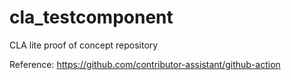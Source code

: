# cla_testcomponent
CLA lite proof of concept repository

Reference: https://github.com/contributor-assistant/github-action
